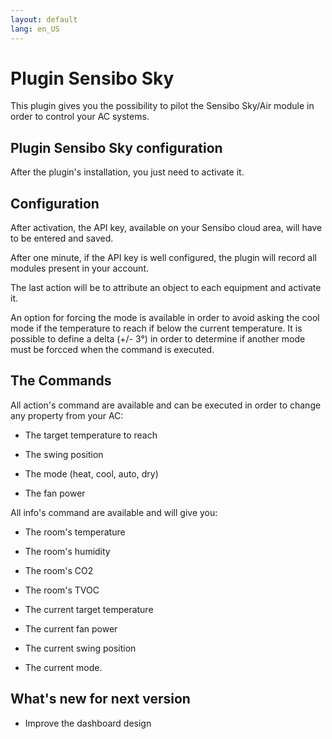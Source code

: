 ```yaml
---
layout: default
lang: en_US
---
```


# Plugin Sensibo Sky

This plugin gives you the possibility to pilot the Sensibo Sky/Air module in order to control your AC systems.

## Plugin Sensibo Sky configuration


After the plugin's installation, you just need to activate it.


## Configuration

After activation, the API key, available on your Sensibo cloud area, will have to be entered and saved.

After one minute, if the API key is well configured, the plugin will record all modules present in your account.

The last action will be to attribute an object to each equipment and activate it.

An option for forcing the mode is available in order to avoid asking the cool mode if the temperature to reach if below the current temperature. It is possible to define a delta (+/- 3°) in order to determine if another mode must be forcced when the command is executed.

## The Commands

All action's command are available and can be executed in order to change any property from your AC:

-   The target temperature to reach

-   The swing position

-   The mode (heat, cool, auto, dry)

-   The fan power

All info's command are available and will give you:

-   The room's temperature

-   The room's humidity 

-   The room's CO2

-   The room's TVOC

-   The current target temperature

-   The current fan power

-   The current swing position

-   The current mode.


## What's new for next version

- Improve the dashboard design